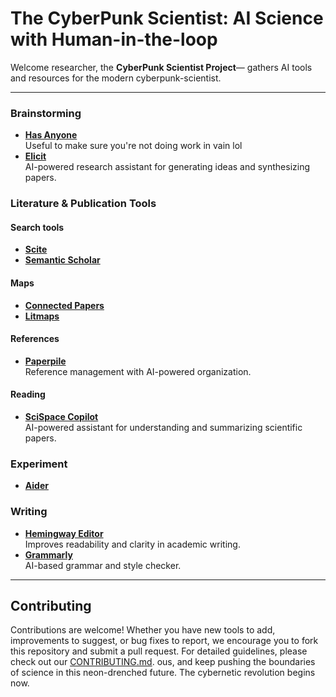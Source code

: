 # The CyberPunk Scientist: AI Science with Human-in-the-loop

Welcome researcher, the **CyberPunk Scientist Project**— gathers AI tools and resources for the modern cyberpunk-scientist.  


---



### Brainstorming  
- **[Has Anyone](https://hasanyone.com/)**  
  Useful to make sure you're not doing work in vain lol  
- **[Elicit](https://elicit.org/)**  
  AI-powered research assistant for generating ideas and synthesizing papers.  

### Literature & Publication Tools  
#### Search tools
- **[Scite](https://scite.ai/)**  
- **[Semantic Scholar](https://www.semanticscholar.org/)**  
#### Maps
- **[Connected Papers](https://www.connectedpapers.com/)**  
- **[Litmaps](https://www.litmaps.com/)**
#### References
- **[Paperpile](https://paperpile.com/)**  
  Reference management with AI-powered organization.
#### Reading
- **[SciSpace Copilot](https://typeset.io/)**  
AI-powered assistant for understanding and summarizing scientific papers.

### Experiment

- **[Aider](https://aider.chat/)**  
 
  
### Writing  

- **[Hemingway Editor](https://hemingwayapp.com/)**  
  Improves readability and clarity in academic writing.  
- **[Grammarly](https://www.grammarly.com/)**  
  AI-based grammar and style checker.  


---

## Contributing

Contributions are welcome! Whether you have new tools to add, improvements to suggest, or bug fixes to report, we encourage you to fork this repository and submit a pull request. For detailed guidelines, please check out our [CONTRIBUTING.md](CONTRIBUTING.md).
ous, and keep pushing the boundaries of science in this neon-drenched future. The cybernetic revolution begins now.
